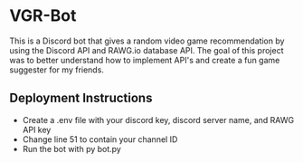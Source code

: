 # VGR-Bot
This is a Discord bot that gives a random video game recommendation by using the Discord API and RAWG.io database API.
The goal of this project was to better understand how to implement API's and create a fun game suggester for my friends.

## Deployment Instructions
 - Create a .env file with your discord key, discord server name, and RAWG API key
 - Change line 51 to contain your channel ID
 - Run the bot with py bot.py

